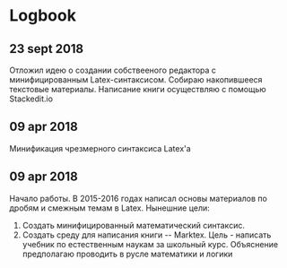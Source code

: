 # Logbook

## 23 sept 2018
Отложил идею о создании собствееного редактора с минифицированным Latex-синтаксисом. Собираю накопившееся текстовые материалы. Написание книги осуществляю с помощью Stackedit.io

## 09 apr 2018
Минификация чрезмерного синтаксиса Latex'а

## 09 apr 2018
Начало работы.
В 2015-2016 годах написал основы материалов по дробям и смежным темам в Latex.
Нынешние цели:
1.  Создать минифицированный математический синтаксис.
2.  Создать среду для написания книги -- Marktex.
Цель - написать учебник по естественным наукам за школьный курс. Объяснение предполагаю проводить в русле математики и логики
<!--stackedit_data:
eyJoaXN0b3J5IjpbMTU0MjE0ODE0MV19
-->